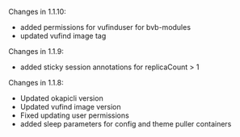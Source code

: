 Changes in 1.1.10:
* added permissions for vufinduser for bvb-modules
* updated vufind image tag

Changes in 1.1.9:
* added sticky session annotations for replicaCount > 1

Changes in 1.1.8:
* Updated okapicli version
* Updated vufind image version
* Fixed updating user permissions
* added sleep parameters for config and theme puller containers


